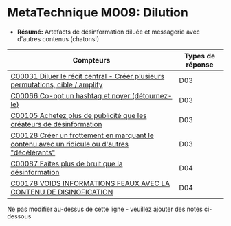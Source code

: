 # MetaTechnique M009: Dilution

* **Résumé:** Artefacts de désinformation diluée et messagerie avec d'autres contenus (chatons!)


|Compteurs |Types de réponse |
|-------- |-------------- |
|[C00031 Diluer le récit central - Créer plusieurs permutations, cible / amplify](../../generated_pages/counters/C00031.md) |D03 |
|[C00066 Co-opt un hashtag et noyer (détournez-le)](../../generated_pages/counters/C00066.md) |D03 |
|[C00105 Achetez plus de publicité que les créateurs de désinformation](../../generated_pages/counters/C00105.md) |D03 |
|[C00128 Créer un frottement en marquant le contenu avec un ridicule ou d'autres "décélérants"](../../generated_pages/counters/C00128.md) |D03 |
|[C00087 Faites plus de bruit que la désinformation](../../generated_pages/counters/C00087.md) |D04 |
|[C00178 VOIDS INFORMATIONS FEAUX AVEC LA CONTENU DE DISINOFICATION](../../generated_pages/counters/C00178.md) |D04 |



Ne pas modifier au-dessus de cette ligne - veuillez ajouter des notes ci-dessous